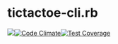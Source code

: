 # tictactoe-cli.rb
![](https://travis-ci.org/demonh3x/tictactoe-cli.rb.svg)[![Code Climate](https://codeclimate.com/github/demonh3x/tictactoe-cli.rb/badges/gpa.svg)](https://codeclimate.com/github/demonh3x/tictactoe-cli.rb)[![Test Coverage](https://codeclimate.com/github/demonh3x/tictactoe-cli.rb/badges/coverage.svg)](https://codeclimate.com/github/demonh3x/tictactoe-cli.rb/coverage)

